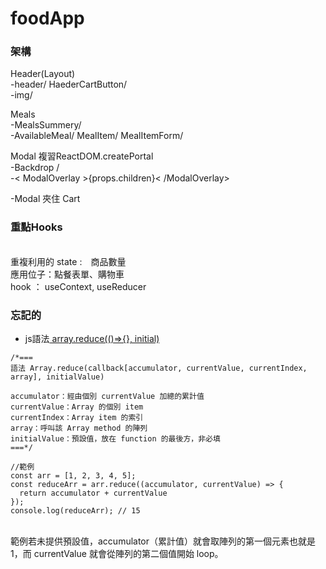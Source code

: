 # foodApp
 <h3>架構</h3>
 Header(Layout) <br>
 -header/ HaederCartButton/<br>
 -img/
 
 Meals <br>
 -MealsSummery/<br>
 -AvailableMeal/ MealItem/ MealItemForm/ <br>
 
 Modal 複習ReactDOM.createPortal<br> 
 -Backdrop /<br>
 -< ModalOverlay >{props.children}< /ModalOverlay> <br>
 
 -Modal 夾住 Cart <br> 
 
 <h3>重點Hooks</h3><br/>
 重複利用的 state :　商品數量<br/>
 應用位子：點餐表單、購物車<br/>
 hook ： useContext, useReducer<br/>
 
 <h3>忘記的</h3>
 <ul>
 <li>js語法<a href="https://fred-zone.blogspot.com/2017/01/javascript-mapreduce.html">
   array.reduce(()=>{}, initial)</a></li>
 </ul>
 
```
/*===
語法 Array.reduce(callback[accumulator, currentValue, currentIndex, array], initialValue)

accumulator：經由個別 currentValue 加總的累計值
currentValue：Array 的個別 item
currentIndex：Array item 的索引
array：呼叫該 Array method 的陣列
initialValue：預設值，放在 function 的最後方，非必填
===*/

//範例
const arr = [1, 2, 3, 4, 5];
const reduceArr = arr.reduce((accumulator, currentValue) => {
  return accumulator + currentValue
});
console.log(reduceArr); // 15
```

<br/>
範例若未提供預設值，accumulator（累計值）就會取陣列的第一個元素也就是 1，而 currentValue 就會從陣列的第二個值開始 loop。<br/>
<br>

